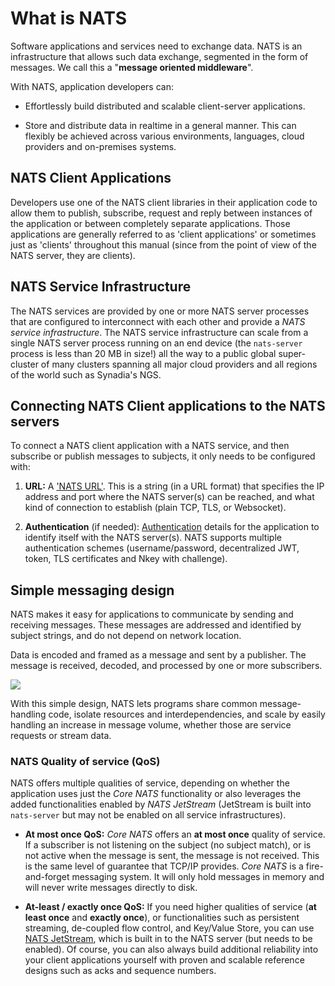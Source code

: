 # What is NATS

Software applications and services need to exchange data. NATS is an infrastructure that allows such data exchange, segmented in the form of messages. We call this a "**message oriented middleware**".

With NATS, application developers can:  

- Effortlessly build distributed and scalable client-server applications.

- Store and distribute data in realtime in a general manner. This can flexibly be achieved across various environments, languages, cloud providers and on-premises systems.

## NATS Client Applications

Developers use one of the NATS client libraries in their application code to allow them to publish, subscribe, request and reply between instances of the application or between completely separate applications. Those applications are generally referred to as 'client applications' or sometimes just as 'clients' throughout this manual (since from the point of view of the NATS server, they are clients).

## NATS Service Infrastructure

The NATS services are provided by one or more NATS server processes that are configured to interconnect with each other and provide a *NATS service infrastructure*. The NATS service infrastructure can scale from a single NATS server process running on an end device (the `nats-server` process is less than 20 MB in size!) all the way to a public global super-cluster of many clusters spanning all major cloud providers and all regions of the world such as Synadia's NGS.

## Connecting NATS Client applications to the NATS servers

To connect a NATS client application with a NATS service, and then subscribe or publish messages to subjects, it only needs to be configured with:

1. **URL:** A ['NATS URL'](/using-nats/developing-with-nats/connecting/README.md#nats-url). This is a string (in a URL format) that specifies the IP address and port where the NATS server(s) can be reached, and what kind of connection to establish (plain TCP, TLS, or Websocket).

2. **Authentication** (if needed): [Authentication](/using-nats/developing-with-nats/connecting/README.md#authentication-details) details for the application to identify itself with the NATS server(s). NATS supports multiple authentication schemes (username/password, decentralized JWT, token, TLS certificates and Nkey with challenge).

## Simple messaging design

NATS makes it easy for applications to communicate by sending and receiving messages. These messages are addressed and identified by subject strings, and do not depend on network location.

Data is encoded and framed as a message and sent by a publisher. The message is received, decoded, and processed by one or more subscribers.

![](../../.gitbook/assets/intro.svg)

With this simple design, NATS lets programs share common message-handling code, isolate resources and interdependencies, and scale by easily handling an increase in message volume, whether those are service requests or stream data.

### NATS Quality of service (QoS)

NATS offers multiple qualities of service, depending on whether the application uses just the _Core NATS_ functionality or also leverages the added functionalities enabled by _NATS JetStream_ (JetStream is built into `nats-server` but may not be enabled on all service infrastructures).  

- **At most once QoS:** _Core NATS_ offers an **at most once** quality of service. If a subscriber is not listening on the subject \(no subject match\), or is not active when the message is sent, the message is not received. This is the same level of guarantee that TCP/IP provides. _Core NATS_ is a fire-and-forget messaging system. It will only hold messages in memory and will never write messages directly to disk.

- **At-least / exactly once QoS:** If you need higher qualities of service (**at least once** and **exactly once**), or functionalities such as persistent streaming, de-coupled flow control, and Key/Value Store, you can use [NATS JetStream](/nats-concepts/jetstream/readme.md), which is built in to the NATS server (but needs to be enabled). Of course, you can also always build additional reliability into your client applications yourself with proven and scalable reference designs such as acks and sequence numbers.

